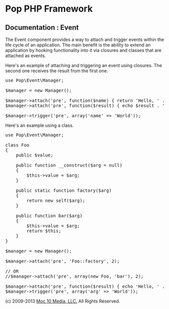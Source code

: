 Pop PHP Framework
=================

Documentation : Event
---------------------

The Event component provides a way to attach and trigger events within the life cycle of an application. The main benefit is the ability to extend an application by hooking functionality into it via closures and classes that are attached as events.

Here's an example of attaching and triggering an event using closures. The second one receives the result from the first one.

<pre>
use Pop\Event\Manager;

$manager = new Manager();

$manager-&gt;attach('pre', function($name) { return 'Hello, ' . $name; }, 2);
$manager-&gt;attach('pre', function($result) { echo $result . '&lt;br /&gt;' . PHP_EOL; }, 1);

$manager-&gt;trigger('pre', array('name' =&gt; 'World'));
</pre>

Here's an example using a class.

<pre>
use Pop\Event\Manager;

class Foo
{
    public $value;

    public function __construct($arg = null)
    {
        $this-&gt;value = $arg;
    }

    public static function factory($arg)
    {
        return new self($arg);
    }

    public function bar($arg)
    {
        $this-&gt;value = $arg;
        return $this;
    }
}

$manager = new Manager();

$manager-&gt;attach('pre', 'Foo::factory', 2);

// OR
//$manager-&gt;attach('pre', array(new Foo, 'bar'), 2);

$manager-&gt;attach('pre', function($result) { echo 'Hello, ' . $result-&gt;value . '&lt;br /&gt;' . PHP_EOL; }, 1);
$manager-&gt;trigger('pre', array('arg' =&gt; 'World'));
</pre>

(c) 2009-2013 [Moc 10 Media, LLC.](http://www.moc10media.com) All Rights Reserved.

